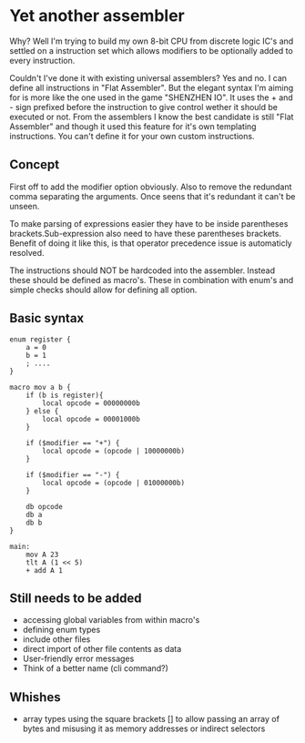 # Yet another assembler
Why? Well I'm trying to build my own 8-bit CPU from discrete logic IC's and settled on a instruction set which allows modifiers to be optionally added to every instruction.

Couldn't I've done it with existing universal assemblers? Yes and no. I can define all instructions in "Flat Assembler". But the elegant syntax I'm aiming for is more like the one used in the game "SHENZHEN IO". It uses the + and - sign prefixed before the instruction to give control wether it should be executed or not. From the assemblers I know the best candidate is still "Flat Assembler" and though it used this feature for it's own templating instructions. You can't define it for your own custom instructions.

## Concept
First off to add the modifier option obviously. Also to remove the redundant comma separating the arguments. Once seens that it's redundant it can't be unseen.

To make parsing of expressions easier they have to be inside parentheses brackets.Sub-expression also need to have these parentheses brackets. Benefit of doing it like this, is that operator precedence issue is automaticly resolved.

The instructions should NOT be hardcoded into the assembler. Instead these should be defined as macro's. These in combination with enum's and simple checks should allow for defining all option.

## Basic syntax
```
enum register {
    a = 0
    b = 1
    ; ....
}

macro mov a b {
    if (b is register){
        local opcode = 00000000b
    } else {
        local opcode = 00001000b
    }

    if ($modifier == "+") {
        local opcode = (opcode | 10000000b)
    }

    if ($modifier == "-") {
        local opcode = (opcode | 01000000b)
    }

    db opcode
    db a
    db b
}

main:
    mov A 23
    tlt A (1 << 5)
    + add A 1
```

## Still needs to be added
 - accessing global variables from within macro's
 - defining enum types
 - include other files
 - direct import of other file contents as data
 - User-friendly error messages
 - Think of a better name (cli command?)

 ## Whishes
 - array types using the square brackets [] to allow passing an array of bytes and misusing it as memory addresses or indirect selectors